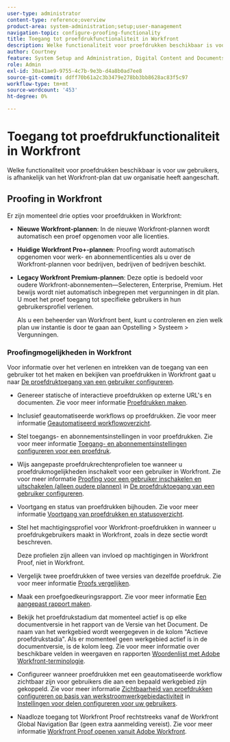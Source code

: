 ```yaml
---
user-type: administrator
content-type: reference;overview
product-area: system-administration;setup;user-management
navigation-topic: configure-proofing-functionality
title: Toegang tot proefdrukfunctionaliteit in Workfront
description: Welke functionaliteit voor proefdrukken beschikbaar is voor uw gebruikers, is afhankelijk van het Workfront-plan dat uw organisatie heeft aangeschaft.
author: Courtney
feature: System Setup and Administration, Digital Content and Documents
role: Admin
exl-id: 30a41ae9-9755-4c7b-9e3b-d4a8b0ad7ee8
source-git-commit: ddff70b61a2c3b3479e278bb3bb8628ac83f5c97
workflow-type: tm+mt
source-wordcount: '453'
ht-degree: 0%

---
```


# Toegang tot proefdrukfunctionaliteit in Workfront

Welke functionaliteit voor proefdrukken beschikbaar is voor uw gebruikers, is afhankelijk van het Workfront-plan dat uw organisatie heeft aangeschaft.

## Proofing in Workfront

Er zijn momenteel drie opties voor proefdrukken in Workfront:

* **Nieuwe Workfront-plannen**: In de nieuwe Workfront-plannen wordt automatisch een proef opgenomen voor alle licenties.
* **Huidige Workfront Pro+-plannen**: Proofing wordt automatisch opgenomen voor werk- en abonnementlicenties als u over de Workfront-plannen voor bedrijven, bedrijven of bedrijven beschikt.
* **Legacy Workfront Premium-plannen**: Deze optie is bedoeld voor oudere Workfront-abonnementen—Selecteren, Enterprise, Premium. Het bewijs wordt niet automatisch inbegrepen met vergunningen in dit plan. U moet het proef toegang tot specifieke gebruikers in hun gebruikersprofiel verlenen.

  Als u een beheerder van Workfront bent, kunt u controleren en zien welk plan uw instantie is door te gaan aan Opstelling > Systeem > Vergunningen.

### Proofingmogelijkheden in Workfront

Voor informatie over het verlenen en intrekken van de toegang van een gebruiker tot het maken en bekijken van proefdrukken in Workfront gaat u naar [De proefdruktoegang van een gebruiker configureren](../../../administration-and-setup/manage-workfront/configure-proofing/configure-a-users-proofing-access.md).

* Genereer statische of interactieve proefdrukken op externe URL&#39;s en documenten. Zie voor meer informatie [Proefdrukken maken](../../../review-and-approve-work/proofing/creating-proofs-within-workfront/create-proofs-in-wf.md).
* Inclusief geautomatiseerde workflows op proefdrukken. Zie voor meer informatie [Geautomatiseerd workflowoverzicht](../../../review-and-approve-work/proofing/proofing-overview/automated-workflow.md).
* Stel toegangs- en abonnementsinstellingen in voor proefdrukken. Zie voor meer informatie [Toegang- en abonnementsinstellingen configureren voor een proefdruk](../../../review-and-approve-work/proofing/managing-proofs-within-workfront/configure-access-subscription-settings-proof.md).
* Wijs aangepaste proefdrukrechtenprofielen toe wanneer u proefdrukmogelijkheden inschakelt voor een gebruiker in Workfront. Zie voor meer informatie [Proofing voor een gebruiker inschakelen en uitschakelen (alleen oudere plannen)](../../../administration-and-setup/manage-workfront/configure-proofing/configure-a-users-proofing-access.md#enabling-and-disabling-proofing-for-a-user) in [De proefdruktoegang van een gebruiker configureren](../../../administration-and-setup/manage-workfront/configure-proofing/configure-a-users-proofing-access.md).
* Voortgang en status van proefdrukken bijhouden. Zie voor meer informatie [Voortgang van proefdrukken en statusoverzicht](../../../review-and-approve-work/proofing/proofing-overview/view-progress-status-proof.md).
* Stel het machtigingsprofiel voor Workfront-proefdrukken in wanneer u proefdrukgebruikers maakt in Workfront, zoals in deze sectie wordt beschreven.

  Deze profielen zijn alleen van invloed op machtigingen in Workfront Proof, niet in Workfront.

* Vergelijk twee proefdrukken of twee versies van dezelfde proefdruk. Zie voor meer informatie [Proofs vergelijken](../../../review-and-approve-work/proofing/reviewing-proofs-within-workfront/review-a-proof/compare-proofs.md).
* Maak een proefgoedkeuringsrapport. Zie voor meer informatie  [Een aangepast rapport maken](../../../reports-and-dashboards/reports/creating-and-managing-reports/create-custom-report.md).
* Bekijk het proefdrukstadium dat momenteel actief is op elke documentversie in het rapport van de Versie van het Document. De naam van het werkgebied wordt weergegeven in de kolom &quot;Actieve proefdrukstadia&quot;. Als er momenteel geen werkgebied actief is in de documentversie, is de kolom leeg. Zie voor meer informatie over beschikbare velden in weergaven en rapporten [Woordenlijst met Adobe Workfront-terminologie](../../../workfront-basics/navigate-workfront/workfront-navigation/workfront-terminology-glossary.md).
* Configureer wanneer proefdrukken met een geautomatiseerde workflow zichtbaar zijn voor gebruikers die aan een bepaald werkgebied zijn gekoppeld. Zie voor meer informatie [Zichtbaarheid van proefdrukken configureren op basis van werkstroomwerkgebiedactiviteit](../../../administration-and-setup/manage-workfront/configure-proofing/configure-sharing-settings-users.md#configuring-proof-visibility-based-on-workflow-stage-activity) in  [Instellingen voor delen configureren voor uw gebruikers](../../../administration-and-setup/manage-workfront/configure-proofing/configure-sharing-settings-users.md).
* Naadloze toegang tot Workfront Proof rechtstreeks vanaf de Workfront Global Navigation Bar (geen extra aanmelding vereist). Zie voor meer informatie [Workfront Proof openen vanuit Adobe Workfront](../../../review-and-approve-work/proofing/managing-proofs-within-workfront/access-wf-proof-in-workfront.md).

<!--
>[!NOTE]
>
>There are some capabilities included in Workfront Proof standalone that are not included in Proofing in Workfront. To learn more, see [Standalone Workfront Proof to Integrated Proofing in Workfront overview](../../../administration-and-setup/manage-workfront/configure-proofing/move-to-proofing-in-workfront.md)
-->
